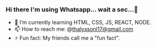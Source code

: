 ### </b>Hi there</b> I'm using Whatsapp... wait a sec...👋

- 🌱 I’m currently learning HTML, CSS, JS, REACT, NODE.
- 📫 How to reach me: @thalyssonl17@gmail.com
- ⚡ Fun fact: My friends call me a "fun fact".
